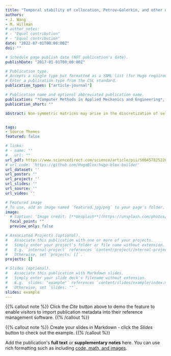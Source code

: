 ```yaml
---
title: "Temporal stability of collocation, Petrov–Galerkin, and other non-symmetric methods in elastodynamics and an energy conserving time integration"
authors:
- J. Wang
- M. Hillman
# author_notes:
# - "Equal contribution"
# - "Equal contribution"
date: "2022-07-01T00:00:00Z"
doi: ""

# Schedule page publish date (NOT publication's date).
publishDate: "2017-01-01T00:00:00Z"

# Publication type.
# Accepts a single type but formatted as a YAML list (for Hugo requirements).
# Enter a publication type from the CSL standard.
publication_types: ["article-journal"]

# Publication name and optional abbreviated publication name.
publication: "*Computer Methods in Applied Mechanics and Engineering*, 420, 116711"
publication_short: ""

abstract: Non-symmetric matrices may arise in the discretization of self-adjoint problems when a Petrov–Galerkin, collocation, or finite-volume method is employed. While these methods have been widely applied, in this paper it is shown that the use of these non-symmetric matrices is incompatable with the conservation of energy in elastodynamics. First, the consistency between the continuous forms of the momentum equation and the energy equation is examined. It is shown that the conservation of linear momentum is equivalent to conservation of energy provided the solution is sufficiently smooth. The semi-discrete counterparts are then analyzed, where it is demonstrated that they are also equivalent, but only conditionally{\:} the mass and stiffness matrices must be symmetric. As a result, employing a non-symmetric method in elastodynamics may artificially generate or dissipate energy. The fully discrete forms with Newmark time integration are then examined where it is shown that unconditionally unstable algorithms may arise. An energy-conserving time integration algorithm is then proposed which provides stability in the solutions of non-symmetric systems. The collocation and finite-volume methods are employed in numerical examples to demonstrate stability issues and the effectiveness of the proposed time integration methodology.


tags:
- Source Themes
featured: false

# links:
# - name: ""
#   url: ""
url_pdf: https://www.sciencedirect.com/science/article/pii/S0045782522000950
# url_code: 'https://github.com/HugoBlox/hugo-blox-builder'
url_dataset: ''
url_poster: ''
url_project: ''
url_slides: ''
url_source: ''
url_video: ''

# Featured image
# To use, add an image named `featured.jpg/png` to your page's folder. 
image:
  # caption: 'Image credit: [**Unsplash**](https://unsplash.com/photos/jdD8gXaTZsc)'
  focal_point: ""
  preview_only: false

# Associated Projects (optional).
#   Associate this publication with one or more of your projects.
#   Simply enter your project's folder or file name without extension.
#   E.g. `internal-project` references `content/project/internal-project/index.md`.
#   Otherwise, set `projects: []`.
projects: []

# Slides (optional).
#   Associate this publication with Markdown slides.
#   Simply enter your slide deck's filename without extension.
#   E.g. `slides: "example"` references `content/slides/example/index.md`.
#   Otherwise, set `slides: ""`.
slides: example
---
```


{{% callout note %}}
Click the *Cite* button above to demo the feature to enable visitors to import publication metadata into their reference management software.
{{% /callout %}}

{{% callout note %}}
Create your slides in Markdown - click the *Slides* button to check out the example.
{{% /callout %}}

Add the publication's **full text** or **supplementary notes** here. You can use rich formatting such as including [code, math, and images](https://docs.hugoblox.com/content/writing-markdown-latex/).
